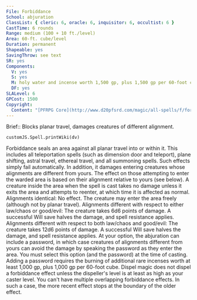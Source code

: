 ```yaml
---
File: Forbiddance
School: abjuration
ClassList: { cleric: 6, oracle: 6, inquisitor: 6, occultist: 6 }
CastTime: 6 rounds
Range: medium (100 + 10 ft./level)
Area: 60-ft. cube/level
Duration: permanent
Shapeable: yes
SavingThrow: see text
SR: yes
Components:
  V: yes
  S: yes
  M: holy water and incense worth 1,500 gp, plus 1,500 gp per 60-foot cube
  DF: yes
SLALevel: 6
GPCost: 1500
Copyright:
  Content: "[PFRPG Core](http://www.d20pfsrd.com/magic/all-spells/f/forbiddance)"
---
```

Brief:: Blocks planar travel, damages creatures of different alignment.

```dataviewjs
customJS.Spell.printWiki(dv)
```

Forbiddance seals an area against all planar travel into or within it. This includes all teleportation spells (such as dimension door and teleport), plane shifting, astral travel, ethereal travel, and all summoning spells. Such effects simply fail automatically.  In addition, it damages entering creatures whose alignments are different from yours. The effect on those attempting to enter the warded area is based on their alignment relative to yours (see below). A creature inside the area when the spell is cast takes no damage unless it exits the area and attempts to reenter, at which time it is affected as normal.  Alignments identical: No effect. The creature may enter the area freely (although not by planar travel).  Alignments different with respect to either law/chaos or good/evil: The creature takes 6d6 points of damage. A successful Will save halves the damage, and spell resistance applies.  Alignments different with respect to both law/chaos and good/evil: The creature takes 12d6 points of damage. A successful Will save halves the damage, and spell resistance applies.  At your option, the abjuration can include a password, in which case creatures of alignments different from yours can avoid the damage by speaking the password as they enter the area. You must select this option (and the password) at the time of casting. Adding a password requires the burning of additional rare incenses worth at least 1,000 gp, plus 1,000 gp per 60-foot cube.  Dispel magic does not dispel a forbiddance effect unless the dispeller's level is at least as high as your caster level.  You can't have multiple overlapping forbiddance effects. In such a case, the more recent effect stops at the boundary of the older effect.
